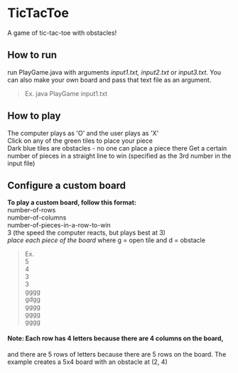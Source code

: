 # TicTacToe
A game of tic-tac-toe with obstacles!

## How to run
run PlayGame.java with arguments *input1.txt, input2.txt* or *input3.txt*. You can also make your own board and pass that text file as an argument.  
> Ex. java PlayGame input1.txt

## How to play
The computer plays as 'O' and the user plays as 'X'  
Click on any of the green tiles to place your piece  
Dark blue tiles are obstacles - no one can place a piece there
Get a certain number of pieces in a straight line to win (specified as the 3rd number in the input file)

## Configure a custom board
**To play a custom board, follow this format:**  
number-of-rows  
number-of-columns  
number-of-pieces-in-a-row-to-win  
3 (the speed the computer reacts, but plays best at 3)  
*place each piece of the board*     where g = open tile and d = obstacle
>Ex.    
>5  
>4  
>3  
>3  
>gggg  
>gdgg  
>gggg  
>gggg  
>gggg
#### Note: Each row has 4 letters because there are 4 columns on the board, 
and there are 5 rows of letters because there are 5 rows on the board. The example creates a 5x4 board with an obstacle at (2, 4)
